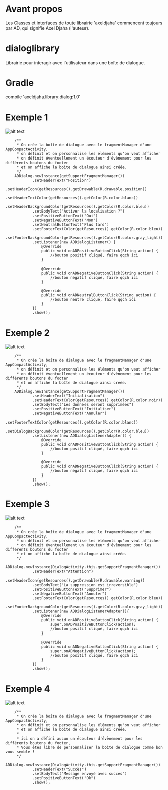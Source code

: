 # Avant propos
Les Classes et interfaces de toute librairie 'axeldjaha' commencent toujours par AD, qui signifie Axel Djaha (l'auteur).
# dialoglibrary
Librairie pour interagir avec l'utilisateur dans une boîte de dialogue.
# Gradle
compile 'axeldjaha.library:dialog:1.0'
# Exemple 1
![alt text](https://github.com/axeldjaha/dialoglibrary/blob/master/Exemple%201.png?raw=true)

        /**
         * On crée la boîte de dialogue avec le fragmentManager d'une AppCompactActivity,
         * on définit et on personnalise les éléments qu'on veut afficher
         * on définit éventuellement un écouteur d'évènement pour les différents boutons du footer
         * et on affiche la boîte de dialogue ainsi créée.
         */
        ADDialog.newInstance(getSupportFragmentManager())
                .setHeaderText("Position")
                .setHeaderIcon(getResources().getDrawable(R.drawable.position))
                .setHeaderTextColor(getResources().getColor(R.color.blanc))
                .setHeaderBackgroundColor(getResources().getColor(R.color.bleu))
                .setBodyText("Activer la localisation ?")
                .setPositiveButtonText("Oui")
                .setNegativeButtonText("Non")
                .setNeutralButtonText("Plus tard")
                .setFooterTextColor(getResources().getColor(R.color.bleu))
                .setFooterBackgroundColor(getResources().getColor(R.color.gray_light))
                .setListener(new ADDialogListener() {
                    @Override
                    public void onADPositiveButtonClick(String action) {
                        //bouton positif cliqué, faire qqch ici
                    }

                    @Override
                    public void onADNegativeButtonClick(String action) {
                        //bouton négatif cliqué, faire qqch ici
                    }

                    @Override
                    public void onADNeutralButtonClick(String action) {
                        //bouton neutre cliqué, faire qqch ici
                    }
                })
                .show();

# Exemple 2
![alt text](https://github.com/axeldjaha/dialoglibrary/blob/master/Exemple%202.png?raw=true)

        /**
         * On crée la boîte de dialogue avec le fragmentManager d'une AppCompactActivity,
         * on définit et on personnalise les éléments qu'on veut afficher
         * on définit éventuellement un écouteur d'évènement pour les différents boutons du footer
         * et on affiche la boîte de dialogue ainsi créée.
         */
        ADDialog.newInstance(getSupportFragmentManager())
                .setHeaderText("Initialisation")
                .setHeaderTextColor(getResources().getColor(R.color.noir))
                .setBodyText("Les données seront supprimées")
                .setPositiveButtonText("Initialiser")
                .setNegativeButtonText("Annuler")
                .setFooterTextColor(getResources().getColor(R.color.blanc))
                .setDialogBackgroundColor(getResources().getColor(R.color.bleu))
                .setListener(new ADDialogListenerAdapter() {
                    @Override
                    public void onADPositiveButtonClick(String action) {
                        //bouton positif cliqué, faire qqch ici
                    }

                    @Override
                    public void onADNegativeButtonClick(String action) {
                        //bouton négatif cliqué, faire qqch ici
                    }
                })
                .show();

# Exemple 3
![alt text](https://github.com/axeldjaha/dialoglibrary/blob/master/Exemple%203.png?raw=true)

        /**
         * On crée la boîte de dialogue avec le fragmentManager d'une AppCompactActivity,
         * on définit et on personnalise les éléments qu'on veut afficher
         * on définit éventuellement un écouteur d'évènement pour les différents boutons du footer
         * et on affiche la boîte de dialogue ainsi créée.
         */
        ADDialog.newInstance(DialogActivity.this.getSupportFragmentManager())
                .setHeaderText("Attention")
                .setHeaderIcon(getResources().getDrawable(R.drawable.warning))
                .setBodyText("La suppression est irreversible")
                .setPositiveButtonText("Supprimer")
                .setNegativeButtonText("Annuler")
                .setFooterTextColor(getResources().getColor(R.color.bleu))
                .setFooterBackgroundColor(getResources().getColor(R.color.gray_light))
                .setListener(new ADDialogListenerAdapter(){
                    @Override
                    public void onADPositiveButtonClick(String action) {
                        super.onADPositiveButtonClick(action);
                        //bouton positif cliqué, faire qqch ici
                    }

                    @Override
                    public void onADNegativeButtonClick(String action) {
                        super.onADNegativeButtonClick(action);
                        //bouton positif cliqué, faire qqch ici
                    }
                })
                .show();

# Exemple 4
![alt text](https://github.com/axeldjaha/dialoglibrary/blob/master/Exemple%204.png?raw=true)

        /**
         * On crée la boîte de dialogue avec le fragmentManager d'une AppCompactActivity,
         * on définit et on personnalise les éléments qu'on veut afficher
         * et on affiche la boîte de dialogue ainsi créée.
         *
         * ici on a défini aucun un écouteur d'évènement pour les différents boutons du footer,
         * Vous êtes libre de personnaliser la boîte de dialogue comme bon vous semble !
         */
        ADDialog.newInstance(DialogActivity.this.getSupportFragmentManager())
                .setHeaderText("Succès")
                .setBodyText("Message envoyé avec succès")
                .setPositiveButtonText("Ok")
                .show();

